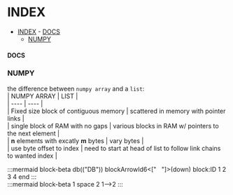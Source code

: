 # INDEX  
- [INDEX](#index)
      - [DOCS](#docs)
    - [NUMPY](#numpy)
#### DOCS  
### NUMPY  
the difference between `numpy array` and a `list`:  
| NUMPY ARRAY | LIST |  
| ---- | ---- |  
| Fixed size block of contiguous memory | scattered in memory with pointer links |  
| single block of RAM with no gaps | various blocks in RAM w/ pointers to the next element |  
| __n__ elements with excatly __m__ bytes | vary bytes |  
| use byte offset to index | need to start at head of list to follow link chains to wanted index |  

:::mermaid
block-beta
db(("DB"))
  blockArrowId6<["&nbsp;&nbsp;&nbsp;"]>(down)
  block:ID
  1
  2
  3
  4
  end
:::  
:::mermaid
block-beta
1 space 2
1-->2
:::